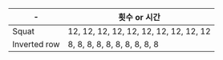 | - 	| 횟수 or 시간 	|
|------	|-----	|
| Squat  	| 12, 12, 12, 12, 12, 12, 12, 12, 12, 12 |
| Inverted row  	| 8, 8, 8, 8, 8, 8, 8, 8, 8, 8 |